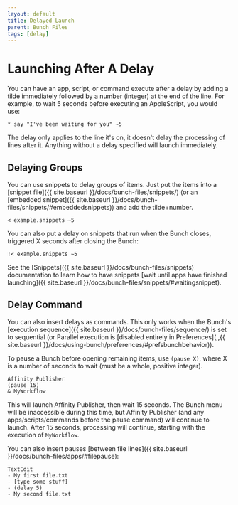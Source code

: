 ```yaml
---
layout: default
title: Delayed Launch
parent: Bunch Files
tags: [delay]
---
```

# Launching After A Delay

You can have an app, script, or command execute after a delay by adding a tilde immediately followed by a number (integer) at the end of the line. For example, to wait 5 seconds before executing an AppleScript, you would use:

```bunch
* say "I've been waiting for you" ~5
```

The delay only applies to the line it's on, it doesn't delay the processing of lines after it. Anything without a delay specified will launch immediately.

## Delaying Groups

You can use snippets to delay groups of items. Just put the items into a [snippet file]({{ site.baseurl }}/docs/bunch-files/snippets/) (or an [embedded snippet]({{ site.baseurl }}/docs/bunch-files/snippets/#embeddedsnippets)) and add the tilde+number.

```bunch
< example.snippets ~5
```

You can also put a delay on snippets that run when the Bunch closes, triggered X seconds after closing the Bunch:

```bunch
!< example.snippets ~5
```

See the [Snippets]({{ site.baseurl }}/docs/bunch-files/snippets) documentation to learn how to have snippets [wait until apps have finished launching]({{ site.baseurl }}/docs/bunch-files/snippets/#waitingsnippet).

## Delay Command

You can also insert delays as commands. This only works when the Bunch's [execution sequence]({{ site.baseurl }}/docs/bunch-files/sequence/) is set to sequential (or Parallel execution is [disabled entirely in Preferences](,,{{ site.baseurl }}/docs/using-bunch/preferences/#prefsbunchbehavior)).

To pause a Bunch before opening remaining items, use `(pause X)`, where X is a number of seconds to wait (must be a whole, positive integer).

```bunch
Affinity Publisher
(pause 15)
& MyWorkflow
```

This will launch Affinity Publisher, then wait 15 seconds. The Bunch menu will be inaccessible during this time, but Affinity Publisher (and any apps/scripts/commands before the pause command) will continue to launch. After 15 seconds, processing will continue, starting with the execution of `MyWorkflow`.

You can also insert pauses [between file lines]({{ site.baseurl }}/docs/bunch-files/apps/#filepause):

```bunch
TextEdit
- My first file.txt
- [type some stuff]
- (delay 5)
- My second file.txt
```

